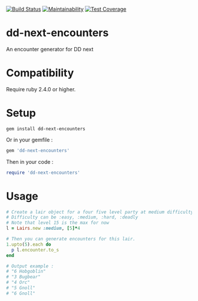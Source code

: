 [![Build Status](https://travis-ci.org/czuger/dd-next-encounters.svg?branch=master)](https://travis-ci.org/czuger/dd-next-encounters)
[![Maintainability](https://api.codeclimate.com/v1/badges/86fce10ff4955054dd4c/maintainability)](https://codeclimate.com/github/czuger/dd-next-encounters/maintainability)
[![Test Coverage](https://api.codeclimate.com/v1/badges/86fce10ff4955054dd4c/test_coverage)](https://codeclimate.com/github/czuger/dd-next-encounters/test_coverage)

# dd-next-encounters
An encounter generator for DD next

# Compatibility

Require ruby 2.4.0 or higher.

# Setup

```shell
gem install dd-next-encounters
```

Or in your gemfile : 
```ruby
gem 'dd-next-encounters'
```

Then in your code :
```ruby
require 'dd-next-encounters'
```

# Usage

```ruby
# Create a lair object for a four five level party at medium difficulty.
# Difficulty can be :easy, :medium, :hard, :deadly
# Note that level 15 is the max for now
l = Lairs.new :medium, [5]*4

# Then you can generate encounters for this lair.
1.upto(5).each do
  p l.encounter.to_s
end

# Output example : 
# "6 Hobgoblin"
# "3 Bugbear"
# "4 Orc"
# "5 Gnoll"
# "6 Gnoll"
```
